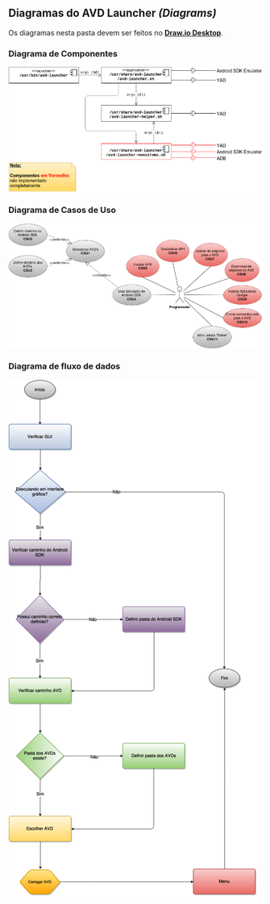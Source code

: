 Diagramas do AVD Launcher *(Diagrams)*
--------------------------------------

Os diagramas nesta pasta devem ser feitos no [**Draw.io Desktop**](https://chrome.google.com/webstore/detail/drawio-desktop/pebppomjfocnoigkeepgbmcifnnlndla).


### Diagrama de Componentes

![avd-launcher_components_diagram](./avd-launcher_components_diagram.png)

### Diagrama de Casos de Uso

![avd-launcher_use_case_diagram](./avd-launcher_use_case_diagram.png)

### Diagrama de fluxo de dados

![avd-launcher-flow-diagram](./avd-launcher-flow-diagram.png)


